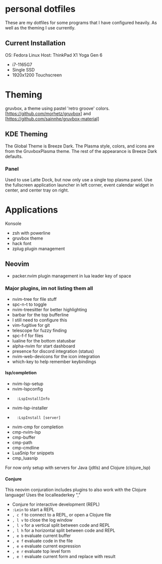 # personal dotfiles
These are my dotfiles for some programs that I have configured heavily. As well as the theming I use currently.
## Current Installation
OS: Fedora Linux
Host: ThinkPad X1 Yoga Gen 6
- i7-1165G7
- Single SSD
- 1920x1200 Touchscreen

# Theming
gruvbox, a theme using pastel 'retro groove' colors.
[https://github.com/morhetz/gruvbox] and [https://github.com/sainnhe/gruvbox-material]

## KDE Theming
The Global Theme is Breeze Dark. The Plasma style, colors, and icons are from the GruvboxPlasma theme. The rest of the appearance is Breeze Dark defaults.
### Panel
Used to use Latte Dock, but now only use a single top plasma panel. Use the fullscreen application launcher in left corner, event calendar widget in center, and center tray on right.

# Applications
Konsole
* zsh with powerline
* gruvbox theme
* hack font
* zplug plugin management

## Neovim
* packer.nvim plugin management in lua
leader key of space
### Major plugins, im not listing them all
* nvim-tree for file stuff
* 	spc-n-t to toggle
* nvim-treesitter for better highlighting
* barbar for the top bufferline
* 	I still need to configure this
* vim-fugitive for git
* telescope for fuzzy finding
* 	spc-f-f for files
* lualine for the bottom statusbar
* alpha-nvim for start dashboard
* presence for discord integration (status)
* nvim-web-devicons for the icon integration
* which-key to help remember keybindings

#### lsp/completion
* nvim-lsp-setup
* 	nvim-lspconfig
* 		:LspInstallInfo
* 	nvim-lsp-installer
* 		:LspInstall [server]
* nvim-cmp for completion
* 	cmp-nvim-lsp
* 	cmp-buffer
* 	cmp-path
* 	cmp-cmdline
* LuaSnip for snippets
* 	cmp_luasnip

For now only setup with servers for Java (jdtls) and Clojure (clojure_lsp)
#### Conjure
This neovim conjuration includes plugins to also work with the Clojure language!
Uses the localleaderkey ","
* Conjure for interactive development (REPL)
* 	`:Lein` to start a REPL
* 	`, c f` to connect to a REPL, or open a Clojure file
* 	`, l v` to close the log window
* 	`, l v` for a vertical split between code and REPL
* 	`, l h` for a horizontal split between code and REPL
* 	`, e b` evaluate current buffer
* 	`, e f` evaluate code in the file
* 	`, e e` evaluate current expression
* 	`, e r` evaluate top level form
* 	`, e !` evaluate current form and replace with result
